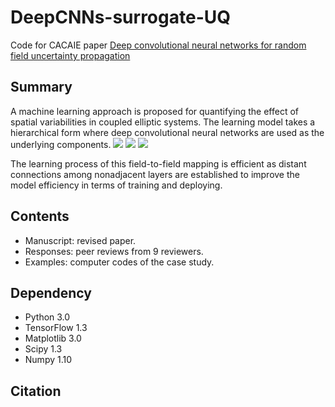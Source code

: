 # DeepCNNs-surrogate-UQ
Code for CACAIE paper [Deep convolutional neural networks for random field uncertainty propagation](https://xihaier.github.io/)

## Summary
A machine learning approach is proposed for quantifying the effect of spatial variabilities in coupled elliptic systems. The learning model takes a hierarchical form where deep convolutional neural networks are used as the underlying components.
![](https://github.com/Xihaier/DeepCNNs-surrogate-UQ/Images/truth.png)
![](https://github.com/Xihaier/DeepCNNs-surrogate-UQ/Images/truth.png)
![](https://github.com/Xihaier/DeepCNNs-surrogate-UQ/Images/truth.png)

The learning process of this field-to-field mapping is efficient as distant connections among nonadjacent layers are established to improve the model efficiency in terms of training and deploying.

## Contents
* Manuscript: revised paper.
* Responses: peer reviews from 9 reviewers. 
* Examples: computer codes of the case study.

## Dependency
* Python 3.0
* TensorFlow 1.3
* Matplotlib 3.0
* Scipy 1.3
* Numpy 1.10

## Citation
